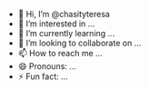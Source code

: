 - 👋 Hi, I’m @chasityteresa
- 👀 I’m interested in ...
- 🌱 I’m currently learning ...
- 💞️ I’m looking to collaborate on ...
- 📫 How to reach me ...
- 😄 Pronouns: ...
- ⚡ Fun fact: ...

<!---
chasityteresa/chasityteresa is a ✨ special ✨ repository because its `README.md` (this file) appears on your GitHub profile.
You can click the Preview link to take a look at your changes.
--->
